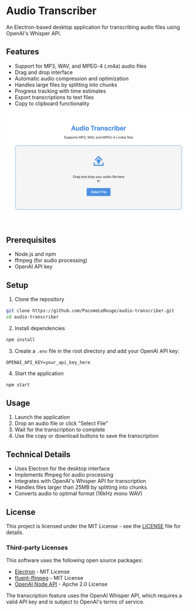 # Audio Transcriber

An Electron-based desktop application for transcribing audio files using OpenAI's Whisper API.

## Features

- Support for MP3, WAV, and MPEG-4 (.m4a) audio files
- Drag and drop interface
- Automatic audio compression and optimization
- Handles large files by splitting into chunks
- Progress tracking with time estimates
- Export transcriptions to text files
- Copy to clipboard functionality

![alt text](image.png)

## Prerequisites

- Node.js and npm
- ffmpeg (for audio processing)
- OpenAI API key

## Setup

1. Clone the repository
```bash
git clone https://github.com/PacomeLeRouge/audio-transcriber.git
cd audio-transcriber
```

2. Install dependencies
```bash
npm install
```

3. Create a `.env` file in the root directory and add your OpenAI API key:
```
OPENAI_API_KEY=your_api_key_here
```

4. Start the application
```bash
npm start
```

## Usage

1. Launch the application
2. Drop an audio file or click "Select File"
3. Wait for the transcription to complete
4. Use the copy or download buttons to save the transcription

## Technical Details

- Uses Electron for the desktop interface
- Implements ffmpeg for audio processing
- Integrates with OpenAI's Whisper API for transcription
- Handles files larger than 25MB by splitting into chunks
- Converts audio to optimal format (16kHz mono WAV)

## License

This project is licensed under the MIT License - see the [LICENSE](LICENSE) file for details.

### Third-party Licenses

This software uses the following open source packages:
- [Electron](https://github.com/electron/electron) - MIT License
- [fluent-ffmpeg](https://github.com/fluent-ffmpeg/node-fluent-ffmpeg) - MIT License
- [OpenAI Node API](https://github.com/openai/openai-node) - Apche 2.0 License

The transcription feature uses the OpenAI Whisper API, which requires a valid API key and is subject to OpenAI's terms of service.
